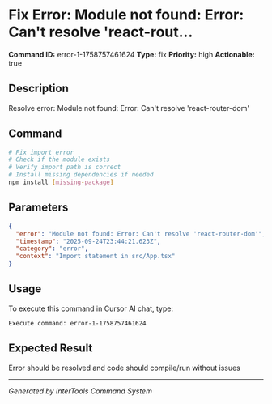 # Fix Error: Module not found: Error: Can't resolve 'react-rout...

**Command ID:** error-1-1758757461624
**Type:** fix
**Priority:** high
**Actionable:** true

## Description
Resolve error: Module not found: Error: Can't resolve 'react-router-dom'

## Command
```bash
# Fix import error
# Check if the module exists
# Verify import path is correct
# Install missing dependencies if needed
npm install [missing-package]
```

## Parameters
```json
{
  "error": "Module not found: Error: Can't resolve 'react-router-dom'",
  "timestamp": "2025-09-24T23:44:21.623Z",
  "category": "error",
  "context": "Import statement in src/App.tsx"
}
```

## Usage
To execute this command in Cursor AI chat, type:
```
Execute command: error-1-1758757461624
```

## Expected Result
Error should be resolved and code should compile/run without issues

---
*Generated by InterTools Command System*
